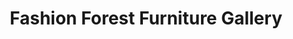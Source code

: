 ---
title: "Fashion Forest Furniture Gallery"
url: /north-paravur-kochi/fashion-forest-furniture-gallery/
shop: Möbel
---